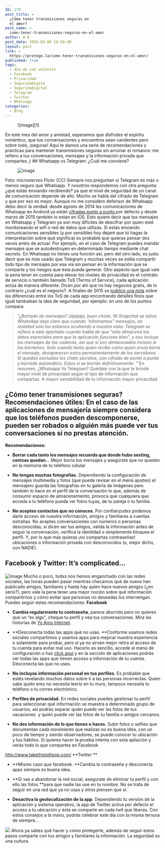 ```yaml
---
ID: 179
post_title: >
  ¿Cómo tener transmisiones seguras en
  el amor?
post_name: >
  como-tener-transmisiones-seguras-en-el-amor
author: H Q
post_date: 2016-02-06 18:58:40
layout: post
link: >
  https://protege.la/como-tener-transmisiones-seguras-en-el-amor/
published: true
tags:
  - día de san valentín
  - Facebook
  - Privacidad
  - SeguridaDigita
  - SeguridaDigital
  - Telegram
  - Twitter
  - Whatsapp
categories:
  - Blog
---
```

<figure class="tmblr-full">![image][1]</figure> En este mes del amor y amistad, esperamos que disfrutes el espíritu romántico, que tus conversaciones y encuentros sean candentes pero sobre todo, ¡seguras! Aquí te damos una serie de recomendaciones y prácticas para mantener transmisiones seguras sin arruinar el romance: me refiero a tus conversaciones, mensajes y la información privada que compartes ;) 
## Whatsapp vs Telegram: ¿Cuál me conviene?<figure class="tmblr-full">

![image][2]</figure> Foto: microsiervos Flickr (CC) Siempre nos preguntan si Telegram es más o menos seguro que Whatsapp. Y nosotros respondemos con otra pregunta: ¿qué estás enviando-recibiendo? ya que el nivel de seguridad de un canal de comunicación depende de ello. Mucho se habla del cifrado de Telegram y que por eso es mejor. Aunque no me considero defensor de Whatsapp debo decir la verdad: desde agosto de 2014 las comunicaciones de Whatsapp en Android ya están <a href="http://bit.ly/1VlQJBD" target="_blank" rel="noopener">cifradas punto a punto </a>por defecto y desde marzo de 2015 también lo están en iOS. Esto quiere decir que tus mensajes en Whatsapp y Telegram ya son muy difíciles de descifrar por quien esté monitoreando el wifi o red de datos que utilizas. Si estás enviando comunicaciones sensibles (y por sensibles hoy dejaré que tú hagas la interpretación sobre qué significa) es probable que quieras pensar dos veces antes de actuar. Por ejemplo, en el caso de Telegram puedes mandar mensajes que se autodestruyen en determinado tiempo mediante chat secreto. En Whatsapp no tienes una función así, pero del otro lado, es justo decir que es más usado que Telegram y muchas veces se estila compartir todo tipo de mensajes por esa vía sin pensar en la información que se comparte y los riesgos que ésta pueda generar. Otro aspecto que igual vale la pena tener en cuenta para elevar los niveles de privacidad es el contrato de servicio o también llamado ToS (Terms of Service), cada aplicación actúa de manera diferente. Dicen por ahí que no hay negocios gratis, de lo contrario ¿cuál es el negocio?. A finales de 2015 se <a href="http://hipertextual.com/2015/12/condiciones-de-uso-de-whatsapp-telegram" target="_blank" rel="noopener">publicó una nota</a> sobre las diferencias entre los ToS de cada app encontrando detalles finos que igual tambalean la idea de seguridad, por ejemplo: en uno de los puntos compara: 
> *“¿Borrado de mensajes? Jajajaja, buen chiste. Ni Snapchat se salva. WhatsApp deja claro que cuando “eliminamos” mensajes, en realidad sólo los estamos ocultando a nuestra vista. Telegram se refiere a este apartado cuando habla de que “sólo almacena los datos esenciales para que la aplicación funcione bien”, y eso incluye los mensajes de las cadenas, así que sí son almacenados incluso si los borramos. Solo cuando tanto quien recibe como quien envía borra el mensaje, desaparecen estos permanentemente de los servidores. Sí quedan excluidos los chats secretos, con cifrado de punta a punta y borrado automático. Estos sí se borran definitivamente. “* En resumen, ¿Whatsapp Vs Telegram? Quédate con la que te brinde mayor nivel de privacidad según el tipo de información que compartas. A mayor sensibilidad de tu información mayor privacidad 
## ¿Cómo tener transmisiones seguras? Recomendaciones útiles: En el caso de las aplicaciones de mensajería siempre considera que los teléfonos pueden descomponerse, pueden ser robados o alguién más puede ver tus conversaciones si no prestas atención. 

**Recomendaciones:** 
*   **Borrar cada tanto los mensajes recuerda que donde hubo sexting, cenizas quedan.**.. Mejor borra tus mensajes y asegúrate que no queden en la memoria de tu teléfono celular

*   **No tengas muchas fotografías.** Dependiendo la configuración de mensajes multimedia y fotos (que puede revisar en el menú ajustes) el mensajero guarda las fotografías en tu galería de imágenes pero también lo hace en el perfil de la conversación lo que, además de consumir espacio de almacenamiento, provoca que cualquiera que acceda a tu teléfono pueda ver fotos tuyas, de tu pareja o tu familia.

*   **No aceptes contactos que no conoces**. Por confianzudxs podemos darle acceso de nuestra información, amigxs y familiares a cuentas extrañas. No aceptes conversaciones con números o personas desconocidas; si dicen ser tus amigos, valida la información antes de seguir la conversación, verifica la identidad o simplemente bloquea el perfil. Y, por lo que más quieras ¡no compartas contraseñas! ubicaciones o información privada con desconocidos (o, mejor dicho, con NADIE).

## Facebook y Twitter: It’s complicated…<figure class="tmblr-full">

![image][3]</figure> Mucho o poco, todxs nos hemos enganchado con las redes sociales, las horas pueden pasar mientras checamos qué de nuevo han publicado amigos, familiares y hasta hay quien hace nuevos amigxs (¿en serio?), pero vale la pena tener una mejor noción sobre qué información compartirnos y cómo evitar que personas no deseadas los intervengan. Puedes seguir estas recomendaciones: **Facebook** 
*   **Cambia regularmente tu contraseña**, parece aburrido pero no quieres que un “ex algo”, cheque tu perfil y vea tus conversaciones. Mira las historias de <a href="http://yoamointernet.org/" target="_blank" rel="noopener">Yo Amo Internet</a>.

*   **Desconecta todas las apps que no usas. **Conforme usamos redes sociales compartimos y usamos apps para mejorar nuestra experiencia o solamente para probar, pero si ya no sirven mejor retira el acceso de tu cuenta para evitar mal uso. Hacerlo es sencillo, accede al menú de configuración o haz <a href="https://www.facebook.com/settings" target="_blank" rel="noopener">click aquí</a> y en la sección de aplicaciones podrás ver todas las apps que tienen acceso a información de tu cuenta. Desconecta las que no uses.

*   **No incluyas información personal en tus perfiles**. Es probable que estés revelando muchos datos sobre ti a las personas incorrectas. Quien sabe quién eres no necesita leerlo en tu muro, tampoco necesita tu teléfono o tu correo electrónico.

*   **Perfiles de privacidad**. En redes sociales puedes gestionar tu perfil para seleccionar qué información se muestra a determinado grupo de usuarios, así podrás separar quién puede ver las fotos de tus vacaciones  y quién puede ver las fotos de tu familia o amigos cercanos.

*   **No des información de lo que tienes o haces.** Subir fotos o selfies que documentan cada movimiento que realizas no es buena idea, con un poco de tiempo y siendo observadores, se puede conocer tu ubicación y tus hábitos. Si quieres hacer la prueba intenta con esta apliación y verás todo lo que compartes en Facebook 

<a href="http://www.takethislollipop.com/" target="_blank" rel="noopener">http://www.takethislollipop.com/</a> **Twitter ** 
*   **Mismo caso que facebook. **Cambia la contraseña y desconecta apps siempre es buena idea.

*   **Si vas a abandonar la red social, asegurate de eliminar tu perfil y con ello las fotos **para que nadie las use en tu nombre. No se trata de seguir en una red que ya no usas y otros piensen que sí.

*   **Desactiva la geolocalización de la app**. Dependiendo tu versión de la aplicación y sistema operativo, la app de Twitter activa por defecto el acceso a tu ubicación y ésta se comparte en cada twit que liberas. Con estos consejos a la mano, podrás celebrar este día con la misma ternura de siempre… <figure class="tmblr-full">

![][4]</figure> Ahora ya sabes qué hacer y cómo protegerte, además de seguir estos pasos comparte con tus amigos y familiares la información. La seguridad es una cultura.

 [1]: https://78.media.tumblr.com/111aae801940a9635b85ab94be09bb85/tumblr_nudhknZFDu1szvwubo1_500.gif
 [2]: https://78.media.tumblr.com/d5cae26b4215d4e58fd3dbc46ac2fd89/tumblr_inline_o2534gTQbw1rgohgc_500.gif
 [3]: https://78.media.tumblr.com/5209dfd85699048d2305b8e1f0f03db9/tumblr_n8vrjiksz51ru5h8co1_500.gif
 [4]: https://78.media.tumblr.com/00f7313d3c55b76b4d9b957bd3d47678/tumblr_n1039enVkv1s0l9s1o1_400.gif